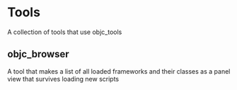 # Tools
A collection of tools that use objc_tools

## objc_browser
A tool that makes a list of all loaded frameworks and their classes as a panel view that survives loading new scripts
